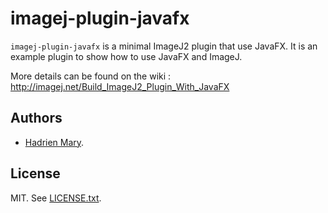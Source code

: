# imagej-plugin-javafx

`imagej-plugin-javafx` is a minimal ImageJ2 plugin that use JavaFX. It is an example plugin to show how to use JavaFX and ImageJ.

More details can be found on the wiki : http://imagej.net/Build_ImageJ2_Plugin_With_JavaFX

## Authors

- [Hadrien Mary](mailto:hadrien.mary@gmail.com).

## License

MIT. See [LICENSE.txt](LICENSE.txt).
